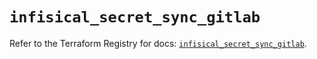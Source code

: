 # `infisical_secret_sync_gitlab`

Refer to the Terraform Registry for docs: [`infisical_secret_sync_gitlab`](https://registry.terraform.io/providers/infisical/infisical/0.15.41/docs/resources/secret_sync_gitlab).
